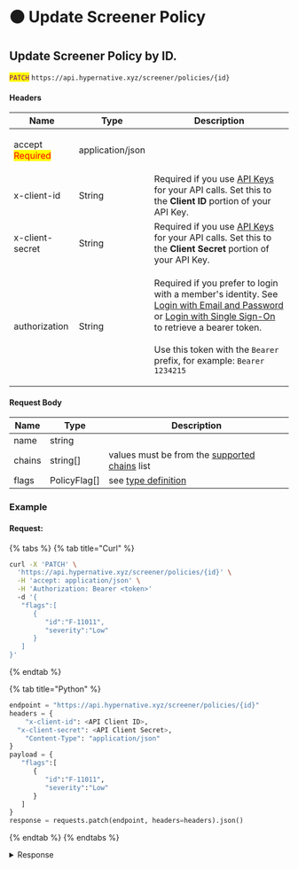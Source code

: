 # 🟠 Update Screener Policy

## Update Screener Policy by ID.

<mark style="color:purple;">`PATCH`</mark> `https://api.hypernative.xyz/screener/policies/{id}`

#### Headers

| Name                                                      | Type             | Description                                                                                                                                                                                                                                                                                                                                                         |
| --------------------------------------------------------- | ---------------- | ------------------------------------------------------------------------------------------------------------------------------------------------------------------------------------------------------------------------------------------------------------------------------------------------------------------------------------------------------------------- |
| <p>accept<br><mark style="color:red;">Required</mark></p> | application/json |                                                                                                                                                                                                                                                                                                                                                                     |
| x-client-id                                               | String           | Required if you use [API Keys](../../../account/api-keys.md) for your API calls. Set this to the **Client ID** portion of your API Key.                                                                                                                                                                                                                             |
| x-client-secret                                           | String           | Required if you use [API Keys](../../../account/api-keys.md) for your API calls. Set this to the **Client Secret** portion of your API Key.                                                                                                                                                                                                                         |
| authorization                                             | String           | <p>Required if you prefer to login with a member's identity. See <a href="../../../account/login.md">Login with Email and Password</a> or <a href="../../../account/login-with-single-sign-on.md">Login with Single Sign-On</a> to retrieve a bearer token.<br><br>Use this token with the <code>Bearer</code> prefix, for example: <code>Bearer 1234215</code></p> |

#### Request Body

| Name   | Type          | Description                                                                         |
| ------ | ------------- | ----------------------------------------------------------------------------------- |
| name   | string        |                                                                                     |
| chains | string\[]     | values must be from the [supported chains](../../../../../supported-chains.md) list |
| flags  | PolicyFlag\[] | see [type definition](broken-reference/)                                            |

### Example

#### Request:

{% tabs %}
{% tab title="Curl" %}
```bash
curl -X 'PATCH' \
  'https://api.hypernative.xyz/screener/policies/{id}' \
  -H 'accept: application/json' \
  -H 'Authorization: Bearer <token>'
  -d '{
   "flags":[
      {
         "id":"F-11011",
         "severity":"Low"
      }
   ]
}'
```
{% endtab %}

{% tab title="Python" %}
```python
endpoint = "https://api.hypernative.xyz/screener/policies/{id}"
headers = {
    "x-client-id": <API Client ID>,
  "x-client-secret": <API Client Secret>,
    "Content-Type": "application/json"
}
payload = {
   "flags":[
      {
         "id":"F-11011",
         "severity":"Low"
      }
   ]
}
response = requests.patch(endpoint, headers=headers).json() 
```
{% endtab %}
{% endtabs %}

<details>

<summary>Response</summary>

```json
{
   "id":"94f07b70-6e4f-4410-8772-86cda3d2d93d",
   "name":"My first policy",
   "flags":[
      {
         "id":"F-11011",
         "severity":"Low",
         "rules":[]
      }
   ],
   "chains":[
      "ethereum",
      "bsc"
   ],
   "createdAt":"2025-01-30T11:49:57.605Z",
   "updatedAt":"2025-01-30T12:05:53.061Z",
   "createdBy":"user@hypernative.io",
   "updatedBy":"user@hypernative.io"
}
```

</details>
